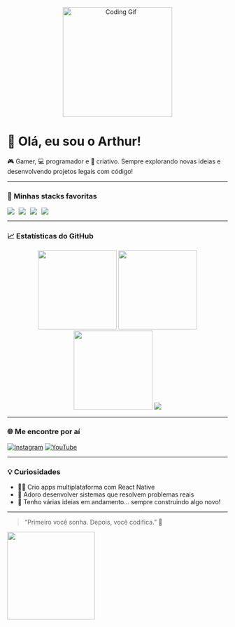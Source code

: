 <div align="center">
  <img src="https://media.giphy.com/media/qgQUggAC3Pfv687qPC/giphy.gif" width="250" alt="Coding Gif">
</div>

# 👋 Olá, eu sou o Arthur!

🎮 Gamer, 💻 programador e 🎨 criativo. Sempre explorando novas ideias e desenvolvendo projetos legais com código!

---

### 🚀 Minhas stacks favoritas

<div style="display: flex; gap: 10px;">
  <img src="https://img.shields.io/badge/HTML5-E34F26?style=for-the-badge&logo=html5&logoColor=white"/>
  <img src="https://img.shields.io/badge/CSS3-1572B6?style=for-the-badge&logo=css3&logoColor=white"/>
  <img src="https://img.shields.io/badge/JavaScript-F7DF1E?style=for-the-badge&logo=javascript&logoColor=black"/>
  <img src="https://img.shields.io/badge/ReactNative-20232A?style=for-the-badge&logo=react&logoColor=61DAFB"/>
</div>

---

### 📈 Estatísticas do GitHub

<div align="center">
  <img height="180em" src="https://github-readme-stats.vercel.app/api?username=Arthur-Nunes-dev&show_icons=true&theme=tokyonight&hide_border=false" />
  <img height="180em" src="https://github-readme-stats.vercel.app/api/top-langs/?username=Arthur-Nunes-dev&layout=compact&theme=tokyonight&hide_border=false"/>
  <img height="180em" src="https://github-readme-streak-stats.herokuapp.com?user=Arthur-Nunes-dev&theme=tokyonight&hide_border=false"/>
  <img src="https://github-profile-trophy.vercel.app/?username=Arthur-Nunes-dev&theme=tokyonight&row=2&column=3" />
</div>


---

### 🌐 Me encontre por aí

[![Instagram](https://img.shields.io/badge/-@seuInstagram-purple?style=for-the-badge&logo=instagram&logoColor=white)](https://www.instagram.com/arthurnunesdev/?igsh=MW9kdTg1anlnMjlvaQ%3D%3D#)
[![YouTube](https://img.shields.io/badge/-YouTube-red?style=for-the-badge&logo=youtube&logoColor=white)](https://www.youtube.com/@Nunes_Studio)

---

### 💡 Curiosidades

- 👨‍💻 Crio apps multiplataforma com React Native  
- 📱 Adoro desenvolver sistemas que resolvem problemas reais  
- 🧠 Tenho várias ideias em andamento... sempre construindo algo novo!

---

> “Primeiro você sonha. Depois, você codifica.” 🚀

<img src="https://media.giphy.com/media/3o7abB06u9bNzA8lu8/giphy.gif" width="200"/>

